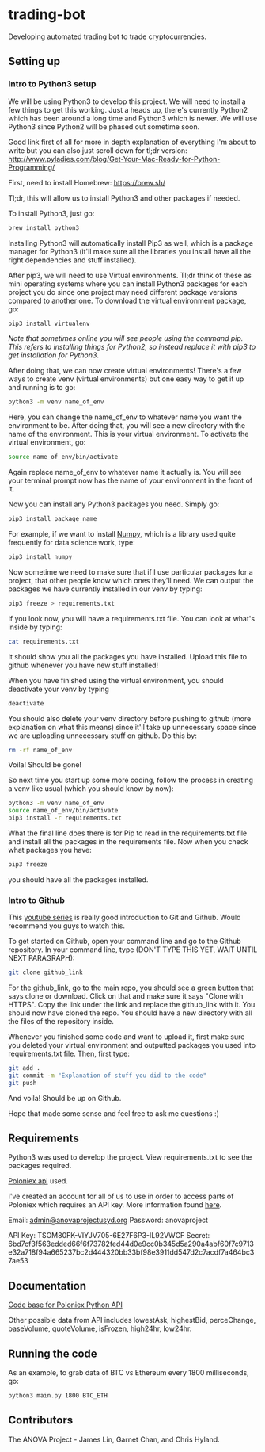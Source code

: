 # trading-bot
Developing automated trading bot to trade cryptocurrencies.

## Setting up

### Intro to Python3 setup
We will be using Python3 to develop this project. We will need to install a few things to get this working. Just a heads up, there's currently Python2 which has been around a long time and Python3 which is newer. We will use Python3 since Python2 will be phased out sometime soon.

Good link first of all for more in depth explanation of everything I'm about to write but you can also just scroll down for tl;dr version: http://www.pyladies.com/blog/Get-Your-Mac-Ready-for-Python-Programming/

First, need to install Homebrew:
https://brew.sh/

Tl;dr, this will allow us to install Python3 and other packages if needed.

To install Python3, just go:
```bash
brew install python3
```

Installing Python3 will automatically install Pip3 as well, which is a package manager for Python3 (it'll make sure all the libraries you install have all the right dependencies and stuff installed).

After pip3, we will need to use Virtual environments. Tl;dr think of these as mini operating systems where you can install Python3 packages for each project you do since one project may need different package versions compared to another one. To download the virtual environment package, go:
```bash
pip3 install virtualenv
```
_Note that sometimes online you will see people using the command pip. This refers to installing things for Python2, so instead replace it with pip3 to get installation for Python3_.


After doing that, we can now create virtual environments! There's a few ways to create venv (virtual environments) but one easy way to get it up and running is to go:

```bash
python3 -m venv name_of_env
```

Here, you can change the name_of_env to whatever name you want the environment to be. After doing that, you will see a new directory with the name of the environment. This is your virtual environment. To activate the virtual environment, go:

```bash
source name_of_env/bin/activate
```

Again replace name_of_env to whatever name it actually is. You will see your terminal prompt now has the name of your environment in the front of it.

Now you can install any Python3 packages you need. Simply go:

```bash
pip3 install package_name
```

For example, if we want to install [Numpy](http://www.numpy.org/), which is a library used quite frequently for data science work, type:

```bash
pip3 install numpy
```

Now sometime we need to make sure that if I use particular packages for a project, that other people know which ones they'll need. We can output the packages we have currently installed in our venv by typing:

```bash
pip3 freeze > requirements.txt
```

If you look now, you will have a requirements.txt file. You can look at what's inside by typing:

```bash
cat requirements.txt
```

It should show you all the packages you have installed. Upload this file to github whenever you have new stuff installed!

When you have finished using the virtual environment, you should deactivate your venv by typing

```bash
deactivate
```

You should also delete your venv directory before pushing to github (more explanation on what this means) since it'll take up unnecessary space since we are uploading unnecessary stuff on github. Do this by:

```bash
rm -rf name_of_env
```

Voila! Should be gone!

So next time you start up some more coding, follow the process in creating a venv like usual (which you should know by now):

```bash
python3 -m venv name_of_env
source name_of_env/bin/activate
pip3 install -r requirements.txt
```

What the final line does there is for Pip to read in the requirements.txt file and install all the packages in the requirements file. Now when you check what packages you have:

```bash
pip3 freeze
```

you should have all the packages installed.

### Intro to Github
This [youtube series](https://www.youtube.com/watch?v=1h9_cB9mPT8&list=PLqGj3iMvMa4LFz8DZ0t-89twnelpT4Ilw) is really good introduction to Git and Github. Would recommend you guys to watch this.

To get started on Github, open your command line and go to the Github repository. In your command line, type (DON'T TYPE THIS YET, WAIT UNTIL NEXT PARAGRAPH):

```bash
git clone github_link
```

For the github_link, go to the main repo, you should see a green button that says clone or download. Click on that and make sure it says "Clone with HTTPS". Copy the link under the link and replace the github_link with it. You should now have cloned the repo. You should have a new directory with all the files of the repository inside.

Whenever you finished some code and want to upload it, first make sure you deleted your virtual environment and outputted packages you used into requirements.txt file. Then, first type:

```bash
git add .
git commit -m "Explanation of stuff you did to the code"
git push
```

And voila! Should be up on Github.

Hope that made some sense and feel free to ask me questions :)

## Requirements
Python3 was used to develop the project. View requirements.txt to see the packages required.

[Poloniex api](https://pypi.python.org/pypi/poloniex) used.

I've created an account for all of us to use in order to access parts of Poloniex which requires an API key. More information found [here](https://poloniex.com/support/api/).

Email: admin@anovaprojectusyd.org
Password: anovaproject

API Key: TSOM80FK-VIYJV705-6E27F6P3-IL92VWCF
Secret: 6bd7cf3f563edded66f6f73782fed44d0e9cc0b345d5a290a4abf60f7c9713e32a718f94a665237bc2d444320bb33bf98e3911dd547d2c7acdf7a464bc37ae53

## Documentation
[Code base for Poloniex Python API](https://pastebin.com/fbkheaRb)

Other possible data from API includes lowestAsk, highestBid, perceChange, baseVolume, quoteVolume, isFrozen, high24hr, low24hr.

## Running the code
As an example, to grab data of BTC vs Ethereum every 1800 milliseconds, go:
```bash
python3 main.py 1800 BTC_ETH
```

## Contributors
The ANOVA Project - James Lin, Garnet Chan, and Chris Hyland.
